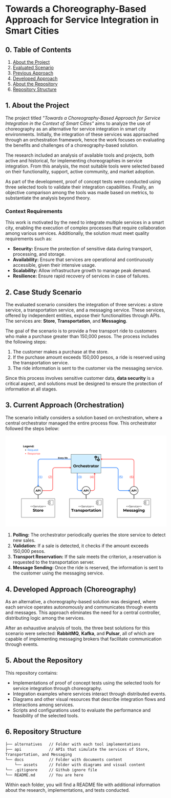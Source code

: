 # Towards a Choreography-Based Approach for Service Integration in Smart Cities

## 0. Table of Contents

1. [About the Project](#1-about-the-project)
2. [Evaluated Scenario](#2-evaluated-scenario)
3. [Previous Approach](#3-previous-approach-orchestration)
4. [Developed Approach](#4-developed-approach-choreography)
5. [About the Repository](#5-about-the-repository)
6. [Repository Structure](#6-repository-structure)

## 1. About the Project

The project titled _"Towards a Choreography-Based Approach for Service Integration in the Context of Smart Cities"_ aims to analyze the use of choreography as an alternative for service integration in smart city environments. Initially, the integration of these services was approached through an orchestration framework, hence the work focuses on evaluating the benefits and challenges of a choreography-based solution.

The research included an analysis of available tools and projects, both active and historical, for implementing choreographies in service integration. From this analysis, the most suitable tools were selected based on their functionality, support, active community, and market adoption.

As part of the development, proof of concept tests were conducted using three selected tools to validate their integration capabilities. Finally, an objective comparison among the tools was made based on metrics, to substantiate the analysis beyond theory.

### Context Requirements

This work is motivated by the need to integrate multiple services in a smart city, enabling the execution of complex processes that require collaboration among various services. Additionally, the solution must meet quality requirements such as:

- **Security:** Ensure the protection of sensitive data during transport, processing, and storage.
- **Availability:** Ensure that services are operational and continuously accessible, given their intensive usage.
- **Scalability:** Allow infrastructure growth to manage peak demand.
- **Resilience:** Ensure rapid recovery of services in case of failures.

## 2. Case Study Scenario

The evaluated scenario considers the integration of three services: a store service, a transportation service, and a messaging service. These services, offered by independent entities, expose their functionalities through APIs. The services are: **Store**, **Transportation**, and **Messaging**.

The goal of the scenario is to provide a free transport ride to customers who make a purchase greater than 150,000 pesos. The process includes the following steps:

1. The customer makes a purchase at the store.
2. If the purchase amount exceeds 150,000 pesos, a ride is reserved using the transportation service.
3. The ride information is sent to the customer via the messaging service.

Since this process involves sensitive customer data, **data security** is a critical aspect, and solutions must be designed to ensure the protection of information at all stages.

## 3. Current Approach (Orchestration)

The scenario initially considers a solution based on orchestration, where a central orchestrator managed the entire process flow. This orchestrator followed the steps below:

![Component Diagram of the Scenario Using an Orchestrator](./docs/assets/orchestration-diagram.png)

1. **Polling:** The orchestrator periodically queries the store service to detect new sales.
2. **Validation:** If a sale is detected, it checks if the amount exceeds 150,000 pesos.
3. **Transport Reservation:** If the sale meets the criterion, a reservation is requested to the transportation server.
4. **Message Sending:** Once the ride is reserved, the information is sent to the customer using the messaging service.

## 4. Developed Approach (Choreography)

As an alternative, a choreography-based solution was designed, where each service operates autonomously and communicates through events and messages. This approach eliminates the need for a central controller, distributing logic among the services.

After an exhaustive analysis of tools, the three best solutions for this scenario were selected: **RabbitMQ**, **Kafka**, and **Pulsar**, all of which are capable of implementing messaging brokers that facilitate communication through events.

## 5. About the Repository

This repository contains:

- Implementations of proof of concept tests using the selected tools for service integration through choreography.
- Integration examples where services interact through distributed events.
- Diagrams and other visual resources that describe integration flows and interactions among services.
- Scripts and configurations used to evaluate the performance and feasibility of the selected tools.

## 6. Repository Structure

```
├── alternatives   // Folder with each tool implementations
├── api            // APIs that simulate the services of Store, Transportation, and Messaging
└── docs           // Folder with documents content
    └── assets     // Folder with diagrams and visual content
└── .gitignore     // Github ignore file
└── README.md      // You are here
```

Within each folder, you will find a README file with additional information about the research, implementations, and tests conducted.
